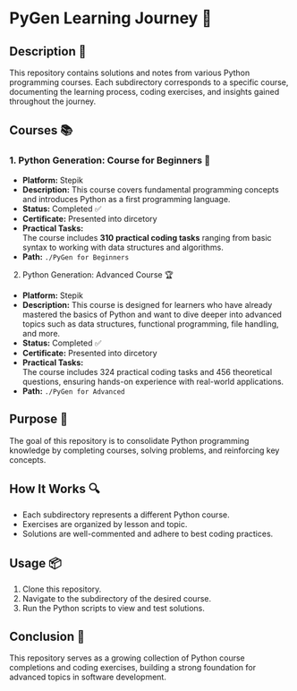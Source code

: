 # PyGen Learning Journey 🚀

## Description 📝

This repository contains solutions and notes from various Python programming courses.
Each subdirectory corresponds to a specific course, documenting the learning process, coding exercises, and insights gained throughout the journey.

## Courses 📚

### 1. Python Generation: Course for Beginners 🐍

-   **Platform:** Stepik
-   **Description:** This course covers fundamental programming concepts and introduces Python as a first programming language.
-   **Status:** Completed ✅
-   **Certificate:** Presented into dircetory
-   **Practical Tasks:**  
    The course includes **310 practical coding tasks** ranging from basic syntax to working with data structures and algorithms.
-   **Path:** `./PyGen for Beginners`

2. Python Generation: Advanced Course 🏆

-   **Platform:** Stepik
-   **Description:** This course is designed for learners who have already mastered the basics of Python and want to dive deeper into advanced topics such as data structures, functional programming, file handling, and more.
-   **Status:** Completed ✅
-   **Certificate:** Presented into dircetory
-   **Practical Tasks:**  
    The course includes 324 practical coding tasks and 456 theoretical questions, ensuring hands-on experience with real-world applications.
-   **Path:** `./PyGen for Advanced`

## Purpose 🎯

The goal of this repository is to consolidate Python programming knowledge by completing courses, solving problems, and reinforcing key concepts.

## How It Works 🔍

-   Each subdirectory represents a different Python course.
-   Exercises are organized by lesson and topic.
-   Solutions are well-commented and adhere to best coding practices.

## Usage 📦

1. Clone this repository.
2. Navigate to the subdirectory of the desired course.
3. Run the Python scripts to view and test solutions.

## Conclusion 🚀

This repository serves as a growing collection of Python course completions and coding exercises, building a strong foundation for advanced topics in software development.
